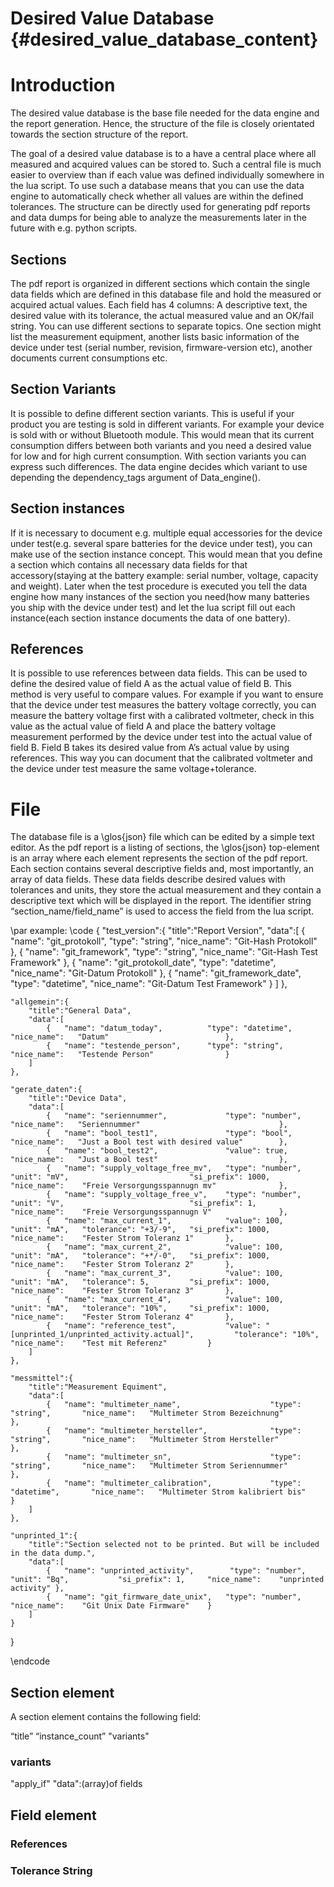 Desired Value Database {#desired_value_database_content}
============

# Introduction
The desired value database is the base file needed for the data engine and the report generation. Hence, the structure of the file is closely orientated towards the section structure of the report.

The goal of a desired value database is to a have a central place where all measured and acquired values can be stored to. Such a central file is much easier to overview than if each value was defined individually somewhere in the lua script. To use such a database means that you can use the data engine to automatically check whether all values are within the defined tolerances. The structure can be directly used for generating pdf reports and data dumps for being able to analyze the measurements later in the future with e.g. python scripts.

## Sections 
The pdf report is organized in different sections which contain the single data fields which are defined in this database file and hold the measured or acquired actual values. Each field has 4 columns:
A descriptive text, the desired value with its tolerance, the actual measured value and an OK/fail string.
You can use different sections to separate topics. One section might list the measurement equipment, another lists basic information of the device under test (serial number, revision, firmware-version etc), another documents current consumptions etc.

## Section Variants

It is possible to define different section variants. This is useful if your product you are testing is sold in different variants. For example your device is sold with or without Bluetooth module. This would mean that its current consumption differs between both variants and you need a desired value for low and for high current consumption. With section variants you can express such differences. The data engine decides which variant to use depending the dependency_tags argument of Data_engine().

## Section instances

If it is necessary to document e.g. multiple equal accessories for the device under test(e.g. several spare batteries for the device under test), you can make use of the section instance concept. This would mean that you define a section which contains all necessary data fields for that accessory(staying at the battery example: serial number, voltage, capacity and weight). Later when the test procedure is executed you tell the data engine how many instances of the section you need(how many batteries you ship with the device under test) and let the lua script fill out each instance(each section instance documents the data of one battery).

## References

It is possible to use references between data fields. This can be used to define the desired value of field A as the actual value of field B. This method is very useful to compare values. For example if you want to ensure that the device under test measures the battery voltage correctly, you can measure the battery voltage first with a calibrated voltmeter, check in this value as the actual value of field A and place the battery voltage measurement performed by the device under test into the actual value of field B. Field B takes its desired value from A’s actual value by using references. This way you can document that the calibrated voltmeter and the device under test measure the same voltage+tolerance.

# File
The database file is a \glos{json} file which can be edited by a simple text editor. As the pdf report is a listing of sections, the \glos{json} top-element is an array where each element represents the section of the pdf report. Each section contains several descriptive fields and, most importantly, an array of data fields. These data fields describe desired values with tolerances and units, they store the actual measurement and they contain a descriptive text which will be displayed in the report. The identifier string “section_name/field_name” is used to access the field from the lua script.

\par example:
\code
{
	"test_version":{
		"title":"Report Version",
		"data":[
			{	"name": "git_protokoll",        	"type": "string",									"nice_name":   "Git-Hash Protokoll"    						},
			{   "name": "git_framework",	 		"type": "string",      								"nice_name":   "Git-Hash Test Framework"        			},
			{	"name": "git_protokoll_date",       "type": "datetime",									"nice_name":   "Git-Datum Protokoll"    					},
			{   "name": "git_framework_date",	 	"type": "datetime",      							"nice_name":   "Git-Datum Test Framework"        			}
		]
	},
	
	"allgemein":{
		"title":"General Data",
		"data":[
			{	"name": "datum_today",        	"type": "datetime",										"nice_name":   "Datum"    						},
			{	"name": "testende_person",   	"type": "string",   									"nice_name":   "Testende Person"    			}
		]
	},
	
	"gerate_daten":{
		"title":"Device Data",
		"data":[
			{	"name": "seriennummer",        		"type": "number",																	"nice_name":   "Seriennummer" 								},
			{	"name": "bool_test1",        		"type": "bool",																		"nice_name":   "Just a Bool test with desired value" 		},
			{	"name": "bool_test2",        		"value": true,																		"nice_name":   "Just a Bool test" 							},
			{	"name": "supply_voltage_free_mv",  	"type": "number",	"unit": "mV", 							"si_prefix": 1000, 		"nice_name":    "Freie Versorgungsspannugn mv"   			},
			{	"name": "supply_voltage_free_v",  	"type": "number",	"unit": "V", 							"si_prefix": 1, 		"nice_name":    "Freie Versorgungsspannugn V"   			},
			{	"name": "max_current_1",    		"value": 100,		"unit": "mA", 	"tolerance": "+3/-9",	"si_prefix": 1000, 		"nice_name":    "Fester Strom Toleranz 1"     	},
			{	"name": "max_current_2",    		"value": 100,		"unit": "mA", 	"tolerance": "+*/-0",	"si_prefix": 1000, 		"nice_name":    "Fester Strom Toleranz 2"     	},
			{	"name": "max_current_3",    		"value": 100,		"unit": "mA", 	"tolerance": 5,			"si_prefix": 1000, 		"nice_name":    "Fester Strom Toleranz 3"     	},
			{	"name": "max_current_4",    		"value": 100,		"unit": "mA", 	"tolerance": "10%",		"si_prefix": 1000, 		"nice_name":    "Fester Strom Toleranz 4"     	},
			{	"name": "reference_test",    		"value": "[unprinted_1/unprinted_activity.actual]",			"tolerance": "10%",		"nice_name":    "Test mit Referenz"     	}
		]
	},
	
	"messmittel":{
		"title":"Measurement Equiment",
		"data":[
			{	"name": "multimeter_name",                    "type": "string",       "nice_name":   "Multimeter Strom Bezeichnung"                },
			{	"name": "multimeter_hersteller",              "type": "string",       "nice_name":   "Multimeter Strom Hersteller"                 },
			{	"name": "multimeter_sn",                      "type": "string",       "nice_name":   "Multimeter Strom Seriennummer"               },
			{	"name": "multimeter_calibration",             "type": "datetime",       "nice_name":   "Multimeter Strom kalibriert bis"             }
		]
	},
		
	"unprinted_1":{
		"title":"Section selected not to be printed. But will be included in the data dump.",
		"data":[
			{	"name": "unprinted_activity",    	 "type": "number",	"unit": "Bq", 			"si_prefix": 1, 	"nice_name":    "unprinted activity" },
			{   "name": "git_firmware_date_unix",	"type": "number",      											"nice_name":   	"Git Unix Date Firmware"  	}
		]
	}	
}

\endcode

## Section element
A section element contains the following field:

“title”
“instance_count”
"variants"

### variants
"apply_if"
"data":(array)of fields


## Field element

### References
 
### Tolerance String

